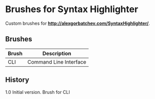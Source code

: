 Brushes for Syntax Highlighter
==============================

Custom brushes for **http://alexgorbatchev.com/SyntaxHighlighter/**.

Brushes
-------

| Brush         | Description                                                                   |
|---------------|-------------------------------------------------------------------------------|
| CLI           | Command Line Interface                                                        |


History
-------
1.0 Initial version. Brush for CLI